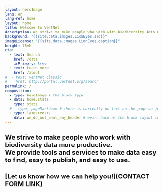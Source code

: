 ```yaml
---
layout: heroImage
lang: en
lang-ref: home
layout: home
title: Welcome to VertNet
description: We strive to make people who work with biodiversity data more productive.<br>We provide tools and services to make data easy to find, easy to publish, and easy to use. 
background: "{{site.data.images.LionEyes.src}}"
imageLicense: "{{site.data.images.LionEyes.caption}}"
height: 75vh
cta:
  - text: Search
    href: /data
    isPrimary: true
  - text: Learn more
    href: /about
#  - text: VertNet Classic
#    href: http://portal.vertnet.org/search
permalink: /
composition:
  - type: heroImage # the block type
  - data: home.stats
    type: stats
  # - type: pageMarkdown # there is currently no text on the page so just ignore this part
  - type: latestPosts
    data: we_do_not_want_any_header # weird hack as the block layout looks for a data element and falls back to the page if none is present
---
```


## We strive to make people who work with biodiversity data more productive.<br>We provide tools and services to make data easy to find, easy to publish, and easy to use.

## [Let us know how we can help you!](CONTACT FORM LINK)


